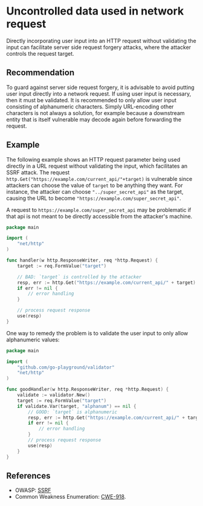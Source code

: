 # Uncontrolled data used in network request
Directly incorporating user input into an HTTP request without validating the input can facilitate server side request forgery attacks, where the attacker controls the request target.


## Recommendation
To guard against server side request forgery, it is advisable to avoid putting user input directly into a network request. If using user input is necessary, then it must be validated. It is recommended to only allow user input consisting of alphanumeric characters. Simply URL-encoding other characters is not always a solution, for example because a downstream entity that is itself vulnerable may decode again before forwarding the request.


## Example
The following example shows an HTTP request parameter being used directly in a URL request without validating the input, which facilitates an SSRF attack. The request `http.Get("https://example.com/current_api/"+target)` is vulnerable since attackers can choose the value of `target` to be anything they want. For instance, the attacker can choose `"../super_secret_api"` as the target, causing the URL to become `"https://example.com/super_secret_api"`.

A request to `https://example.com/super_secret_api` may be problematic if that api is not meant to be directly accessible from the attacker's machine.


```go
package main

import (
	"net/http"
)

func handler(w http.ResponseWriter, req *http.Request) {
	target := req.FormValue("target")

	// BAD: `target` is controlled by the attacker
	resp, err := http.Get("https://example.com/current_api/" + target)
	if err != nil {
		// error handling
	}

	// process request response
	use(resp)
}

```
One way to remedy the problem is to validate the user input to only allow alphanumeric values:


```go
package main

import (
	"github.com/go-playground/validator"
	"net/http"
)

func goodHandler(w http.ResponseWriter, req *http.Request) {
	validate := validator.New()
	target := req.FormValue("target")
	if validate.Var(target, "alphanum") == nil {
		// GOOD: `target` is alphanumeric
		resp, err := http.Get("https://example.com/current_api/" + target)
		if err != nil {
			// error handling
		}
		// process request response
		use(resp)
	}
}

```

## References
* OWASP: [SSRF](https://www.owasp.org/www-community/attacks/Server_Side_Request_Forgery)
* Common Weakness Enumeration: [CWE-918](https://cwe.mitre.org/data/definitions/918.html).
